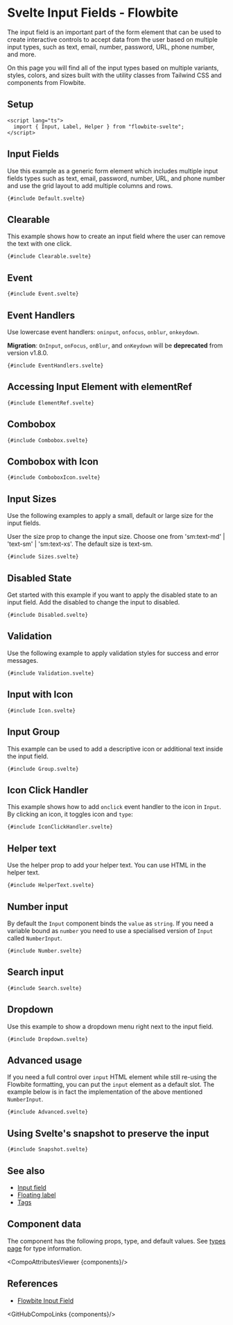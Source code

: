 # Svelte Input Fields - Flowbite

The input field is an important part of the form element that can be used to create interactive controls to accept data from the user based on multiple input types, such as text, email, number, password, URL, phone number, and more.

On this page you will find all of the input types based on multiple variants, styles, colors, and sizes built with the utility classes from Tailwind CSS and components from Flowbite.

## Setup

```svelte
<script lang="ts">
  import { Input, Label, Helper } from "flowbite-svelte";
</script>
```

## Input Fields

Use this example as a generic form element which includes multiple input fields types such as text, email, password, number, URL, and phone number and use the grid layout to add multiple columns and rows.

```svelte
{#include Default.svelte}
```

## Clearable

This example shows how to create an input field where the user can remove the
text with one click.

```svelte
{#include Clearable.svelte}
```

## Event

```svelte
{#include Event.svelte}
```

## Event Handlers

Use lowercase event handlers: `oninput`, `onfocus`, `onblur`, `onkeydown`.

**Migration**: `OnInput`, `onFocus`, `onBlur`, and `onKeydown` will be **deprecated** from version v1.8.0.

```svelte
{#include EventHandlers.svelte}
```

## Accessing Input Element with elementRef

```svelte
{#include ElementRef.svelte}
```

## Combobox

```svelte
{#include Combobox.svelte}
```

## Combobox with Icon

```svelte
{#include ComboboxIcon.svelte}
```

## Input Sizes

Use the following examples to apply a small, default or large size for the input fields.

User the size prop to change the input size. Choose one from 'sm:text-md' | 'text-sm' | 'sm:text-xs'. The default size is text-sm.

```svelte
{#include Sizes.svelte}
```

## Disabled State

Get started with this example if you want to apply the disabled state to an input field. Add the disabled to change the input to disabled.

```svelte
{#include Disabled.svelte}
```

## Validation

Use the following example to apply validation styles for success and error messages.

```svelte
{#include Validation.svelte}
```

## Input with Icon

```svelte
{#include Icon.svelte}
```

## Input Group

This example can be used to add a descriptive icon or additional text inside the input field.

```svelte
{#include Group.svelte}
```

## Icon Click Handler

This example shows how to add `onclick` event handler to the icon in `Input`. By clicking an icon, it toggles icon and `type`:

```svelte
{#include IconClickHandler.svelte}
```

## Helper text

Use the helper prop to add your helper text. You can use HTML in the helper text.

```svelte
{#include HelperText.svelte}
```

## Number input

By default the `Input` component binds the `value` as `string`. If you need a variable bound as `number` you need to use a specialised version of `Input` called `NumberInput`.

```svelte
{#include Number.svelte}
```

## Search input

```svelte
{#include Search.svelte}
```

## Dropdown

Use this example to show a dropdown menu right next to the input field.

```svelte
{#include Dropdown.svelte}
```

## Advanced usage

If you need a full control over `input` HTML element while still re-using the Flowbite formatting, you can put the `input` element as a default slot. The example below is in fact the implementation of the above mentioned `NumberInput`.

```svelte
{#include Advanced.svelte}
```

## Using Svelte's snapshot to preserve the input

```svelte
{#include Snapshot.svelte}
```

## See also

- [Input field](https://flowbite-svelte.com/llm/forms/input-field.md)
- [Floating label](https://flowbite-svelte.com/llm/forms/floating-label.md)
- [Tags](https://flowbite-svelte.com/llm/extend/tags.md)

## Component data

The component has the following props, type, and default values. See [types page](/docs/pages/typescript) for type information.

<CompoAttributesViewer {components}/>

## References

- [Flowbite Input Field](https://flowbite.com/docs/forms/input-field/)

<GitHubCompoLinks {components}/>
